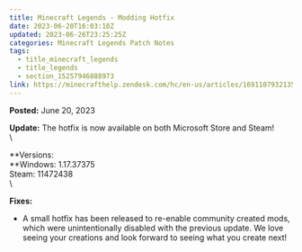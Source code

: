 ```yaml
---
title: Minecraft Legends - Modding Hotfix
date: 2023-06-20T16:03:10Z
updated: 2023-06-26T23:25:25Z
categories: Minecraft Legends Patch Notes
tags:
  - title_minecraft_legends
  - title_legends
  - section_15257946888973
link: https://minecrafthelp.zendesk.com/hc/en-us/articles/16911079321357-Minecraft-Legends-Modding-Hotfix
---
```


**Posted:** June 20, 2023

**Update:** The hotfix is now available on both Microsoft Store and Steam!\
\

**Versions:\
**Windows: 1.17.37375\
Steam: 11472438\
\

**Fixes:**

-   A small hotfix has been released to re-enable community created mods, which were unintentionally disabled with the previous update. We love seeing your creations and look forward to seeing what you create next!
